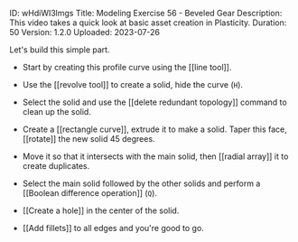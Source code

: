 ID: wHdiWI3lmgs
Title: Modeling Exercise 56 - Beveled Gear
Description: This video takes a quick look at basic asset creation in Plasticity.
Duration: 50
Version: 1.2.0
Uploaded: 2023-07-26

Let's build this simple part.

- Start by creating this profile curve using the [[line tool]].

- Use the [[revolve tool]] to create a solid, hide the curve (`H`).

- Select the solid and use the [[delete redundant topology]] command to clean up the solid.

- Create a [[rectangle curve]], extrude it to make a solid. Taper this face, [[rotate]] the new solid 45 degrees.

- Move it so that it intersects with the main solid, then [[radial array]] it to create duplicates.

- Select the main solid followed by the other solids and perform a [[Boolean difference operation]] (`Q`).

- [[Create a hole]] in the center of the solid.

- [[Add fillets]] to all edges and you're good to go.
